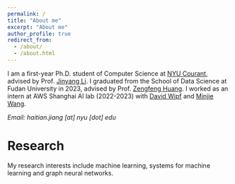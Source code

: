 ```yaml
---
permalink: /
title: "About me"
excerpt: "About me"
author_profile: true
redirect_from: 
  - /about/
  - /about.html
---
```


I am a first-year Ph.D. student of Computer Science at  [NYU Courant](https://cs.nyu.edu/home/index.html), advised by Prof. [Jinyang Li](https://www.news.cs.nyu.edu/~jinyang/). I graduated from the School of Data Science at Fudan University in 2023, advised by Prof. [Zengfeng Huang](https://zengfenghuang.github.io). I worked as an intern at AWS Shanghai AI lab (2022-2023) with [David Wipf](http://www.davidwipf.com/) and [Minjie Wang](https://jermainewang.github.io/). 

*Email: haitian.jiang [at] nyu [dot] edu*

# Research

My research interests include machine learning, systems for machine learning and graph neural networks. 